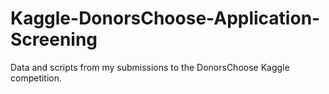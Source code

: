 # Kaggle-DonorsChoose-Application-Screening
Data and scripts from my submissions to the DonorsChoose Kaggle competition.
